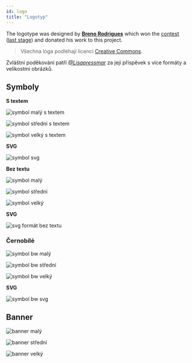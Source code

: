 ```yaml
---
id: logo
title: "Logotyp"
---
```

The logotype was designed by **[Breno Rodrigues](https://github.com/rodriguesbreno)** which won the [contest](https://github.com/verdaccio/verdaccio/issues/237) ([last stage](https://github.com/verdaccio/verdaccio/issues/328)) and donated his work to this project.

> Všechna loga podléhají licenci [Creative Commons](https://github.com/verdaccio/verdaccio/blob/master/LICENSE-docs).

Zvláštní poděkování patří *[@Lisapressmar](https://github.com/Lisapressmar)* za její příspěvek s více formáty a velikostmi obrázků.

## Symboly

**S textem**

![symbol malý s textem](assets/logo/symbol/png/logo-small-header-bottom.png)

![symbol střední s textem](assets/logo/symbol/png/logo-small-header-bottom@2x.png)

![symbol velký s textem](assets/logo/symbol/png/logo-small-header-bottom@3x.png)

**SVG**

![symbol svg](assets/logo/symbol/svg/logo-small-header-bottom.svg)

**Bez textu**

![symbol malý](assets/logo/symbol/png/verdaccio-tiny.png)

![symbol střední](assets/logo/symbol/png/verdaccio-tiny@2x.png)

![symbol velký](assets/logo/symbol/png/verdaccio-tiny@3x.png)

**SVG**

![svg formát bez textu](assets/logo/symbol/svg/verdaccio-tiny.svg)

### Černobílé

![symbol bw malý](assets/logo/symbol/png/verdaccio-blackwhite.png)

![symbol bw střední](assets/logo/symbol/png/verdaccio-blackwhite@2x.png)

![symbol bw velký](assets/logo/symbol/png/verdaccio-blackwhite@3x.png)

**SVG**

![symbol bw svg](assets/logo/symbol/svg/verdaccio-blackwhite.svg)

## Banner

![banner malý](assets/logo/banner/png/verdaccio-banner.png)

![banner střední](assets/logo/banner/png/verdaccio-banner@2x.png)

![banner velký](assets/logo/banner/png/verdaccio-banner@3x.png)